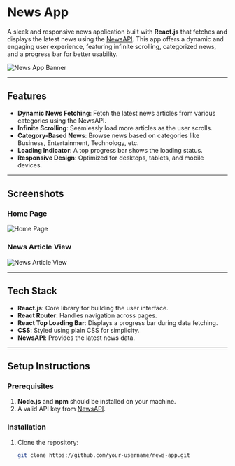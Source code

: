 # **News App**

A sleek and responsive news application built with **React.js** that fetches and displays the latest news using the [NewsAPI](https://newsapi.org/). This app offers a dynamic and engaging user experience, featuring infinite scrolling, categorized news, and a progress bar for better usability.

![News App Banner](./images/news-app-banner.png)

---

## **Features**

- **Dynamic News Fetching**: Fetch the latest news articles from various categories using the NewsAPI.
- **Infinite Scrolling**: Seamlessly load more articles as the user scrolls.
- **Category-Based News**: Browse news based on categories like Business, Entertainment, Technology, etc.
- **Loading Indicator**: A top progress bar shows the loading status.
- **Responsive Design**: Optimized for desktops, tablets, and mobile devices.

---

## **Screenshots**

### Home Page
![Home Page](./images/home-page.png)

### News Article View
![News Article View](./images/news-article.png)

---

## **Tech Stack**

- **React.js**: Core library for building the user interface.
- **React Router**: Handles navigation across pages.
- **React Top Loading Bar**: Displays a progress bar during data fetching.
- **CSS**: Styled using plain CSS for simplicity.
- **NewsAPI**: Provides the latest news data.

---

## **Setup Instructions**

### Prerequisites
1. **Node.js** and **npm** should be installed on your machine.
2. A valid API key from [NewsAPI](https://newsapi.org/).

### Installation
1. Clone the repository:
   ```bash
   git clone https://github.com/your-username/news-app.git

